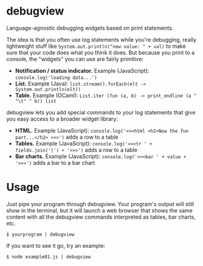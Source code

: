 # debugview

Language-agnostic debugging widgets based on print statements.

The idea is that you often use log statements while you're debugging, really lightweight stuff like `System.out.println("new value: " + val)` to make sure that your code does what you think it does. But because you print to a console, the "widgets" you can use are fairly primitive:

* **Notification / status indicator.** Example (JavaScript): `console.log('loading data...')`
* **List.** Example (Java): `list.stream().forEach(elt -> System.out.println(elt))`
* **Table.** Example (OCaml): `List.iter (fun (a, b) -> print_endline (a ^ "\t" ^ b)) list`

debugview lets you add special commands to your log statements that give you easy access to a broader widget library:

* **HTML.** Example (JavaScript): `console.log('<<<html <h2>Now the fun part...</h2> >>>')` adds a row to a table
* **Tables.** Example (JavaScript): `console.log('<<<tr ' + fields.join('|') + '>>>')` adds a row to a table
* **Bar charts.** Example (JavaScript): `console.log('<<<bar ' + value + '>>>')` adds a bar to a bar chart

# Usage

Just pipe your program through debugview. Your program's output will still show in the terminal, but it will launch a web browser that shows the same content with all the debugview commands interpreted as tables, bar charts, etc.

    $ yourprogram | debugview

If you want to see it go, try an example:

    $ node example01.js | debugview
